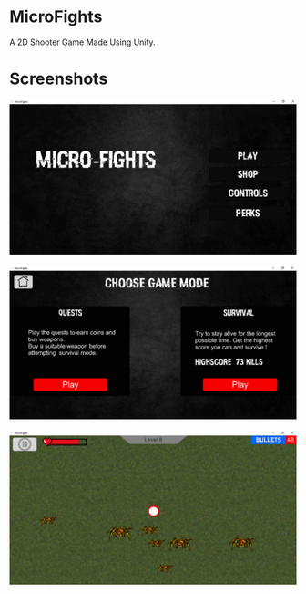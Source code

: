 # MicroFights
A 2D Shooter Game Made Using Unity.
# Screenshots
![Screenshot](Screenshot-2.png)
<br></br>
![Screenshot](Screenshot-3.png)
<br></br>
![Screenshot](Screenshot-1.png)

